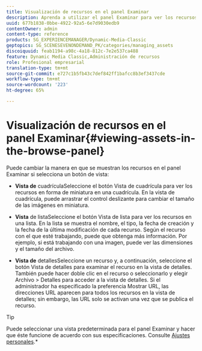 ```yaml
---
title: Visualización de recursos en el panel Examinar
description: Aprenda a utilizar el panel Examinar para ver los recursos.
uuid: 677b1838-0bbe-4922-92a5-6e7d9030edb9
contentOwner: admin
content-type: reference
products: SG_EXPERIENCEMANAGER/Dynamic-Media-Classic
geptopics: SG_SCENESEVENONDEMAND_PK/categories/managing_assets
discoiquuid: feab1194-a98c-4a18-812c-7e2e537ca488
feature: Dynamic Media Classic,Administración de recursos
role: Profesional empresarial
translation-type: tm+mt
source-git-commit: e727c1b5fb43c7def842ff1bafcc8b3ef3437cde
workflow-type: tm+mt
source-wordcount: '223'
ht-degree: 65%

---
```



# Visualización de recursos en el panel Examinar{#viewing-assets-in-the-browse-panel}

Puede cambiar la manera en que se muestran los recursos en el panel Examinar si selecciona un botón de vista:

* **Vista de**
cuadrículaSeleccione el botón Vista de cuadrícula para ver los recursos en forma de miniatura en una cuadrícula. En la vista de cuadrícula, puede arrastrar el control deslizante para cambiar el tamaño de las imágenes en miniatura.

* **Vista**
de listaSeleccione el botón Vista de lista para ver los recursos en una lista. En la lista se muestra el nombre, el tipo, la fecha de creación y la fecha de la última modificación de cada recurso. Según el recurso con el que esté trabajando, puede que obtenga más información. Por ejemplo, si está trabajando con una imagen, puede ver las dimensiones y el tamaño del archivo.

* **Vista de**
detallesSeleccione un recurso y, a continuación, seleccione el botón Vista de detalles para examinar el recurso en la vista de detalles. También puede hacer doble clic en el recurso o seleccionarlo y elegir Archivo > Detalles para acceder a la vista de detalles. Si el administrador ha especificado la preferencia Mostrar URL, las direcciones URL aparecen para todos los recursos en la vista de detalles; sin embargo, las URL solo se activan una vez que se publica el recurso.

>[!TIP]
>
>Puede seleccionar una vista predeterminada para el panel Examinar y hacer que éste funcione de acuerdo con sus especificaciones. Consulte [Ajustes personales](personal-setup.md#personal_setup).*
